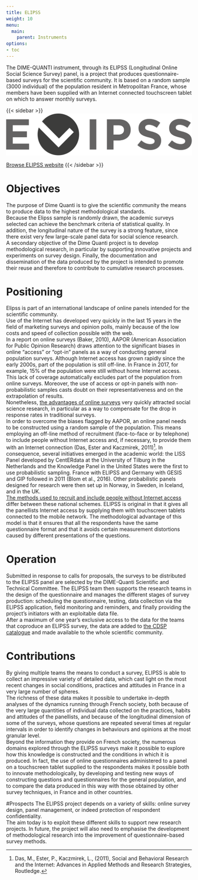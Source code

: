 ```yaml
---
title: ELIPSS
weight: 10
menu:
  main:
    parent: Instruments
options:
- toc
---
```


The DIME-QUANTI instrument, through its ELIPSS (Longitudinal Online Social Science Survey) panel, is a project that produces questionnaire-based surveys for the scientific community. It is based on a random sample (3000 individual) of the population resident in Metropolitan France, whose members have been supplied with an Internet connected touchscreen tablet on which to answer monthly surveys.

{{< sidebar >}}
![](/img/instruments/logos_instruments-ELIPSS.svg)

[Browse ELIPSS website](http://quanti.dime-shs.sciences-po.fr/fr/)
{{< /sidebar >}}

# Objectives
The purpose of Dime Quanti is to give the scientific community the means to produce data to the highest methodological standards.<br>
Because the Elipss sample is randomly drawn, the academic surveys selected can achieve the benchmark criteria of statistical quality. In addition, the longitudinal nature of the survey is a strong feature, since there exist very few large-scale panel data for social science research.<br>
A secondary objective of the Dime Quanti project is to develop methodological research, in particular by supporting innovative projects and experiments on survey design.
Finally, the documentation and dissemination of the data produced by the project is intended to promote their reuse and therefore to contribute to cumulative research processes.


# Positioning
Elipss is part of an international landscape of online panels intended for the scientific community.<br>
Use of the Internet has developed very quickly in the last 15 years in the field of marketing surveys and opinion polls, mainly because of the low costs and speed of collection possible with the web.<br>
In a report on online surveys (Baker, 2010), AAPOR (American Association for Public Opinion Research) draws attention to the significant biases in online “access” or “opt-in” panels as a way of conducting general population surveys. Although Internet access has grown rapidly since the early 2000s, part of the population is still off-line. In France in 2017, for example, 15% of the population were still without home Internet access. This lack of coverage automatically excludes part of the population from online surveys. Moreover, the use of access or opt-in panels with non-probabilistic samples casts doubt on their representativeness and on the extrapolation of results. <br>
Nonetheless, [the advantages of online surveys](http://quanti.dime-shs.sciences-po.fr/fr/les-origines/) very quickly attracted social science research, in particular as a way to compensate for the drop in response rates in traditional surveys. <br>
In order to overcome the biases flagged by AAPOR, an online panel needs to be constructed using a random sample of the population. This means employing an off-line method of recruitment (face-to-face or by telephone) to include people without Internet access and, if necessary, to provide them with an Internet connection (Das, Ester and Kaczmirek, 2011)[^2]. In consequence, several initiatives emerged in the academic world: the LISS Panel developed by  CentERdata at the University of Tilburg in the Netherlands and the Knowledge Panel in the United States were the first to use probabilistic sampling. France with ELIPSS and Germany with GESIS and GIP followed in 2011 (Blom et al., 2016). Other probabilistic panels designed for research were then set up in Norway, in Sweden, in Iceland, and in the UK.<br>
[The methods used to recruit and include people without Internet access](http://quanti.dime-shs.sciences-po.fr/fr/les-origines/#510) differ between these national schemes. ELIPSS is original in that it gives all the panellists Internet access by supplying them with touchscreen tablets connected to the mobile network. The methodological advantage of this model is that it ensures that all the respondents have the same questionnaire format and that it avoids certain measurement distortions caused by different presentations of the questions.

# Operation
Submitted in response to calls for proposals, the surveys to be distributed to the ELIPSS panel are selected by the DIME-Quanti Scientific and Technical Committee. The ELIPSS team then supports the research teams in the design of the questionnaire and manages the different stages of survey production: scheduling the questionnaire, testing, data collection via the ELIPSS application, field monitoring and reminders, and finally providing the project’s initiators with an exploitable data file.<br>
After a maximum of one year’s exclusive access to the data for the teams that coproduce an ELIPSS survey, the data are added to [the CDSP catalogue](https://cdsp.sciences-po.fr/fr/ressources-en-ligne/?0=subject__libel-ELIPSS) and made available to the whole scientific community.

# Contributions
By giving multiple teams the means to conduct a survey, ELIPSS is able to collect an impressive variety of detailed data, which cast light on the most recent changes in social conditions, practices and attitudes in France in a very large number of spheres.<br>
The richness of these data makes it possible to undertake in-depth analyses of the dynamics running through French society, both because of the very large quantities of individual data collected on the practices, habits and attitudes of the panellists, and because of the longitudinal dimension of some of the surveys, whose questions are repeated several times at regular intervals in order to identify changes in behaviours and opinions at the most granular level.<br>
Beyond the information they provide on French society, the numerous domains explored through the ELIPSS surveys make it possible to explore how this knowledge is constructed and the conditions in which it is produced. In fact, the use of online questionnaires administered to a panel on a touchscreen tablet supplied to the respondents makes it possible both to innovate methodologically, by developing and testing new ways of constructing questions and questionnaires for the general population, and to compare the data produced in this way with those obtained by other survey techniques, in France and in other countries.

#Prospects
The ELIPSS project depends on a variety of skills: online survey design, panel management, or indeed protection of respondent confidentiality.<br>
The aim today is to exploit these different skills to support new research projects.
In future, the project will also need to emphasise the development of methodological research into the improvement of questionnaire-based survey methods.<br>


[^0]: Un panel est un ensemble d’individus qui, dans le cadre d’une étude spécifique, sera interrogé à plusieurs reprises et dont il est possible de suivre l’évolution des opinions et comportements. Le baromètre, même s’il est répété dans le temps, interrogera des personnes différentes à chaque administration.
[^1]: Baker, R., Blumberg, S. J., Brick, J. M., Couper, M. P., Courtright, M., Dennis, J. M.…Zahs, D. (2010). Research synthesis: AAPOR report on online panels. Public Opinion Quarterly, 74, 711–781
[^2]: Das, M., Ester, P., Kaczmirek, L., (2011), Social and Behavioral Research and the Internet: Advances in Applied Methods and Research Strategies, Routledge.
[^4]: Blom A., Bosnjak M., Cornilleau A., Cousteaux A.-S., Das M., Douhou S., Krieger U. (2016), "A Comparison of Four Probability-Based Online and Mixed-Mode Panels in Europe", Social Science Computer Review, vol.34, n°1, p.8-25
